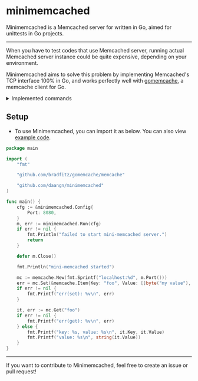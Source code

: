 # minimemcached

Minimemcached is a Memcached server for written in Go, aimed for unittests in Go projects.

---

When you have to test codes that use Memcached server, running actual Memcached server instance could be quite expensive,
depending on your environment.

Minimemcached aims to solve this problem by implementing Memcached's TCP interface 100% in Go,
and works perfectly well with [gomemcache](https://github.com/bradfitz/gomemcache), a memcache client for Go.

<details><summary>Implemented commands</summary>

<p>

- get
- gets
- cas
- set
- touch
- add
- replace
- append
- prepend
- delete
- incr
- decr
- flush_all
- version

</p>
</details>

## Setup

- To use Minimemcached, you can import it as below.
  You can also view [example code](https://github.com/daangn/minimemcached/blob/main/examples/main.go).

```go
package main

import (
	"fmt"

	"github.com/bradfitz/gomemcache/memcache"

	"github.com/daangn/minimemcached"
)

func main() {
	cfg := &minimemcached.Config{
		Port: 8080,
	}
	m, err := minimemcached.Run(cfg)
	if err != nil {
		fmt.Println("failed to start mini-memcached server.")
		return
	}

	defer m.Close()

	fmt.Println("mini-memcached started")

	mc := memcache.New(fmt.Sprintf("localhost:%d", m.Port()))
	err = mc.Set(&memcache.Item{Key: "foo", Value: []byte("my value"), Expiration: int32(60)})
	if err != nil {
		fmt.Printf("err(set): %v\n", err)
	}

	it, err := mc.Get("foo")
	if err != nil {
		fmt.Printf("err(get): %v\n", err)
	} else {
		fmt.Printf("key: %s, value: %s\n", it.Key, it.Value)
		fmt.Printf("value: %s\n", string(it.Value))
	}
}

```

---

If you want to contribute to Minimemcached, feel free to create an issue or pull request!
